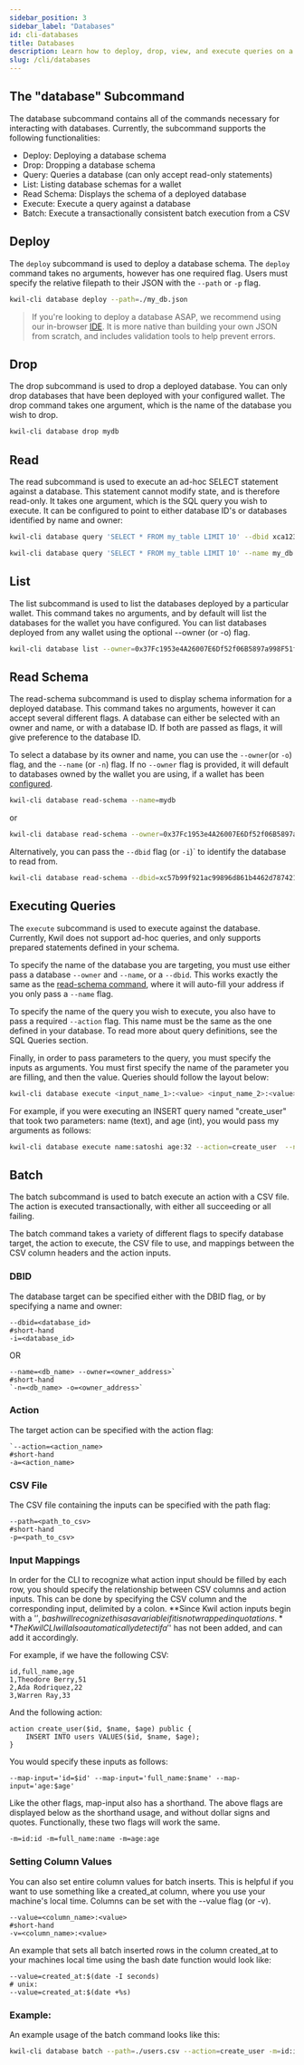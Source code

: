 ```yaml
---
sidebar_position: 3
sidebar_label: "Databases"
id: cli-databases
title: Databases
description: Learn how to deploy, drop, view, and execute queries on a database
slug: /cli/databases
---
```


## The "database" Subcommand

The database subcommand contains all of the commands necessary for interacting with databases.  Currently, the subcommand supports the following functionalities:

* Deploy: Deploying a database schema
* Drop: Dropping a database schema
* Query: Queries a database (can only accept read-only statements)
* List: Listing database schemas for a wallet
* Read Schema: Displays the schema of a deployed database
* Execute: Execute a query against a database
* Batch: Execute a transactionally consistent batch execution from a CSV

## Deploy

The `deploy` subcommand is used to deploy a database schema. The `deploy` command takes no arguments, however has one required flag.  Users must specify the relative filepath to their JSON with the `--path` or `-p` flag.

```sh
kwil-cli database deploy --path=./my_db.json
```

> If you're looking to deploy a database ASAP, we recommend using our in-browser [IDE](https://ide.kwil.com/).  It is more native than building your own JSON from scratch, and includes validation tools to help prevent errors.

## Drop

The drop subcommand is used to drop a deployed database.  You can only drop databases that have been deployed with your configured wallet.  The drop command takes one argument, which is the name of the database you wish to drop.

```sh
kwil-cli database drop mydb
```

## Read

The read subcommand is used to execute an ad-hoc SELECT statement against a database.
This statement cannot modify state, and is therefore read-only.  It takes one argument, which is the SQL query you wish to execute.  It can be configured to point to either database ID's or databases identified by name and owner:

```sh
kwil-cli database query 'SELECT * FROM my_table LIMIT 10' --dbid xca123

kwil-cli database query 'SELECT * FROM my_table LIMIT 10' --name my_db --owner 0xabc123
```

## List

The list subcommand is used to list the databases deployed by a particular wallet.  This command takes no arguments, and by default will list the databases for the wallet you have configured.  You can list databases deployed from any wallet using the optional --owner (or -o) flag.

```sh
kwil-cli database list --owner=0x37Fc1953e4A26007E6Df52f06B5897a998F51f5D
```

## Read Schema

The read-schema subcommand is used to display schema information for a deployed database.  This command takes no arguments, however it can accept several different flags.  A database can either be selected with an owner and name, or with a database ID.  If both are passed as flags, it will give preference to the database ID.

To select a database by its owner and name, you can use the `--owner`(or `-o`) flag, and the `--name` (or `-n`) flag.  If no `--owner` flag is provided, it will default to databases owned by the wallet you are using, if a wallet has been [configured](../cli/configuration).

```sh
kwil-cli database read-schema --name=mydb
```

or

```sh
kwil-cli database read-schema --owner=0x37Fc1953e4A26007E6Df52f06B5897a998F51f5D --name=db1
```

Alternatively, you can pass the `--dbid` flag (or `-i`)`  to identify the database to read from.

```sh
kwil-cli database read-schema --dbid=xc57b99f921ac99896d861b4462d7874212e0a63e53b2c53d91b0f6d2
```

## Executing Queries

The `execute` subcommand is used to execute against the database.  Currently, Kwil does not support ad-hoc queries, and only supports prepared statements defined in your schema.

To specify the name of the database you are targeting, you must use either pass a database `--owner` and `--name`, or a `--dbid`.  This works exactly the same as the [read-schema command](#read-schema), where it will auto-fill your address if you only pass a `--name` flag.

To specify the name of the query you wish to execute, you also have to pass a required `--action` flag.  This name must be the same as the one defined in your database.  To read more about query definitions, see the SQL Queries section.

Finally, in order to pass parameters to the query, you must specify the inputs as arguments.  You must first specify the name of the parameter you are filling, and then the value.  Queries should follow the layout below:

```sh
kwil-cli database execute <input_name_1>:<value> <input_name_2>:<value> --action=<action_name> --dbid=<db_id>
```

For example, if you were executing an INSERT query named "create_user" that took two parameters: name (text), and age (int), you would pass my arguments as follows:

```sh
kwil-cli database execute name:satoshi age:32 --action=create_user  --name=mydb --owner=0x37Fc1953e4A26007E6Df52f06B5897a998F51f5D
```

## Batch

The batch subcommand is used to batch execute an action with a CSV file.  The action is executed transactionally, with either all succeeding or all failing.

The batch command takes a variety of different flags to specify database target, the action to execute, the CSV file to use, and mappings between the CSV column headers and the action inputs.

### DBID

The database target can be specified either with the DBID flag, or by specifying a name and owner:

```
--dbid=<database_id>
#short-hand
-i=<database_id>
```

OR

```
--name=<db_name> --owner=<owner_address>`
#short-hand
`-n=<db_name> -o=<owner_address>`
```

### Action

The target action can be specified with the action flag:

```
`--action=<action_name>
#short-hand
-a=<action_name>
```

### CSV File

The CSV file containing the inputs can be specified with the path flag:

```
--path=<path_to_csv>
#short-hand
-p=<path_to_csv>
```

### Input Mappings

In order for the CLI to recognize what action input should be filled by each row, you should specify the relationship between CSV columns and action inputs. This can be done by specifying the CSV column and the corresponding input, delimited by a colon. **Since Kwil action inputs begin with a '$', bash will recognize this as a variable if it is not wrapped in quotations.** The Kwil CLI will also automatically detect if a '$' has not been added, and can add it accordingly.

For example, if we have the following CSV:

```
id,full_name,age
1,Theodore Berry,51
2,Ada Rodriquez,22
3,Warren Ray,33
```

And the following action:

```
action create_user($id, $name, $age) public {
    INSERT INTO users VALUES($id, $name, $age);
}
```

You would specify these inputs as follows:

```
--map-input='id=$id' --map-input='full_name:$name' --map-input='age:$age'
```

Like the other flags, map-input also has a shorthand.  The above flags are displayed below as the shorthand usage, and without dollar signs and quotes.  Functionally, these two flags will work the same.

```
-m=id:id -m=full_name:name -m=age:age
```

### Setting Column Values

You can also set entire column values for batch inserts.  This is helpful if you want to use something like a created_at column, where you use your machine's local time.  Columns can be set with the --value flag (or -v).

```
--value=<column_name>:<value>
#short-hand
-v=<column_name>:<value>
```

An example that sets all batch inserted rows in the column created_at to your machines local time using the bash date function would look like:

```
--value=created_at:$(date -I seconds)
# unix:
--value=created_at:$(date +%s)
```

### Example:

An example usage of the batch command looks like this:

```bash
kwil-cli database batch --path=./users.csv --action=create_user -m=id:id -m=full_name:name -m=age:age --dbid=xe37cbd1f883460c05d773a685b1c53b4b809f8c3794476b32e7fb5d3 --value=created_at:$(date -I seconds)
```
